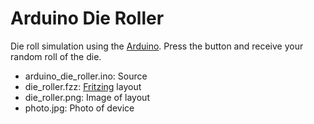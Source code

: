 Arduino Die Roller
==================

Die roll simulation using the [Arduino](http://arduino.cc).  Press the button and receive your random roll of the die.

- arduino_die_roller.ino: Source
- die_roller.fzz: [Fritzing](http://fritzing.org/) layout
- die_roller.png: Image of layout
- photo.jpg: Photo of device
